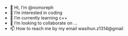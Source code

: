 - 👋 Hi, I’m @nomoreph
- 👀 I’m interested in coding
- 🌱 I’m currently learning c++
- 💞️ I’m looking to collaborate on ...
- 📫 How to reach me by my email wasihun.z1314@gmail

<!---
nomoreph/nomoreph is a ✨ special ✨ repository because its `README.md` (this file) appears on your GitHub profile.
You can click the Preview link to take a look at your changes.
--->
